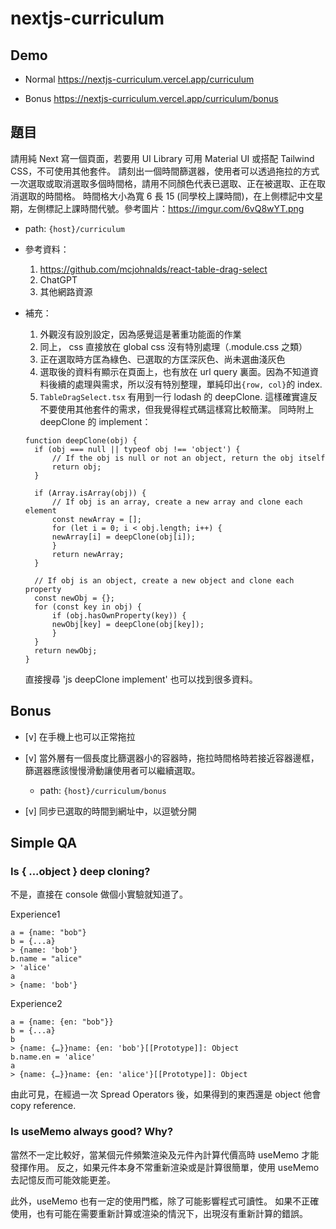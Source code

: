# nextjs-curriculum

## Demo

- Normal
https://nextjs-curriculum.vercel.app/curriculum

- Bonus
https://nextjs-curriculum.vercel.app/curriculum/bonus

## 題目

請用純 Next 寫一個頁面，若要用 UI Library 可用 Material UI 或搭配 Tailwind CSS，不可使用其他套件。
請刻出一個時間篩選器，使用者可以透過拖拉的方式一次選取或取消選取多個時間格，請用不同顏色代表已選取、正在被選取、正在取消選取的時間格。
時間格大小為寬 6 長 15 (同學校上課時間)，在上側標記中文星期，左側標記上課時間代號。參考圖片：https://imgur.com/6vQ8wYT.png

- path: `{host}/curriculum`
- 參考資料：
  1. https://github.com/mcjohnalds/react-table-drag-select
  2. ChatGPT
  3. 其他網路資源
- 補充：

  1. 外觀沒有設別設定，因為感覺這是著重功能面的作業
  2. 同上， css 直接放在 global css 沒有特別處理（.module.css 之類）
  3. 正在選取時方匡為綠色、已選取的方匡深灰色、尚未選曲淺灰色
  4. 選取後的資料有顯示在頁面上，也有放在 url query 裏面。因為不知道資料後續的處理與需求，所以沒有特別整理，單純印出`{row, col}`的 index.
  5. `TableDragSelect.tsx` 有用到一行 lodash 的 deepClone. 這樣確實違反不要使用其他套件的需求，但我覺得程式碼這樣寫比較簡潔。
     同時附上 deepClone 的 implement：

  ```
  function deepClone(obj) {
    if (obj === null || typeof obj !== 'object') {
        // If the obj is null or not an object, return the obj itself
        return obj;
    }

    if (Array.isArray(obj)) {
        // If obj is an array, create a new array and clone each element
        const newArray = [];
        for (let i = 0; i < obj.length; i++) {
        newArray[i] = deepClone(obj[i]);
        }
        return newArray;
    }

    // If obj is an object, create a new object and clone each property
    const newObj = {};
    for (const key in obj) {
        if (obj.hasOwnProperty(key)) {
        newObj[key] = deepClone(obj[key]);
        }
    }
    return newObj;
  }
  ```

  直接搜尋 'js deepClone implement' 也可以找到很多資料。

## Bonus

- [v] 在手機上也可以正常拖拉

- [v] 當外層有一個長度比篩選器小的容器時，拖拉時間格時若接近容器邊框，篩選器應該慢慢滑動讓使用者可以繼續選取。
  - path: `{host}/curriculum/bonus`
- [v] 同步已選取的時間到網址中，以逗號分開

## Simple QA

### Is { ...object } deep cloning?

不是，直接在 console 做個小實驗就知道了。

Experience1

```
a = {name: "bob"}
b = {...a}
> {name: 'bob'}
b.name = "alice"
> 'alice'
a
> {name: 'bob'}
```

Experience2

```
a = {name: {en: "bob"}}
b = {...a}
b
> {name: {…}}name: {en: 'bob'}[[Prototype]]: Object
b.name.en = 'alice'
a
> {name: {…}}name: {en: 'alice'}[[Prototype]]: Object
```

由此可見，在經過一次 Spread Operators 後，如果得到的東西還是 object 他會 copy reference.

### Is useMemo always good? Why?

當然不一定比較好，當某個元件頻繁渲染及元件內計算代價高時 useMemo 才能發揮作用。
反之，如果元件本身不常重新渲染或是計算很簡單，使用 useMemo 去記憶反而可能效能更差。

此外，useMemo 也有一定的使用門檻，除了可能影響程式可讀性。
如果不正確使用，也有可能在需要重新計算或渲染的情況下，出現沒有重新計算的錯誤。
